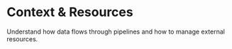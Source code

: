 # Context & Resources

Understand how data flows through pipelines and how to manage external resources.
